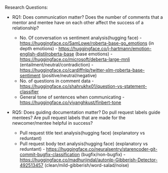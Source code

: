 Research Questions: 

* RQ1: Does communication matter? 
    Does the number of comments that a mentor and mentee have on each other affect the success of a relationship?
    - No. Of conversation vs sentiment analysis(hugging face) 
            - https://huggingface.co/SamLowe/roberta-base-go_emotions (in depth emotions)
            - https://huggingface.co/j-hartmann/emotion-english-distilroberta-base (base emotions)
            - https://huggingface.co/microsoft/deberta-large-mnli (entailment/neutral/contradiction)
            - https://huggingface.co/cardiffnlp/twitter-xlm-roberta-base-sentiment (positive/neutral/negative)
    - No. of questions in comment data
            - https://huggingface.co/shahrukhx01/question-vs-statement-classifier
    - General tone of sentences when communicating
            - https://huggingface.co/yiyanghkust/finbert-tone


* RQ5: Does guiding documentation matter? 
    Do pull request labels guide mentees? Are pull request labels that are made for the newcomer/mentee helpful in success?
    - Pull request title text analysis(hugging face) (explanatory vs reduntant)
    - Pull request body text analysis(hugging face) (explanatory vs reduntant)
            - https://huggingface.co/neuralsentry/starencoder-git-commit-bugfix-classification (bugfix/non-bugfix)
            - https://huggingface.co/madhurjindal/autonlp-Gibberish-Detector-492513457 (clean/mild-gibberish/word-salad/noise)



